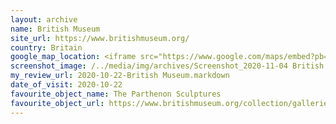 ```yaml
---
layout: archive
name: British Museum
site_url: https://www.britishmuseum.org/
country: Britain
google_map_location: <iframe src="https://www.google.com/maps/embed?pb=!1m18!1m12!1m3!1d2482.6620064166436!2d-0.12914528463518724!3d51.51941661764617!2m3!1f0!2f0!3f0!3m2!1i1024!2i768!4f13.1!3m3!1m2!1s0x48761b323093d307%3A0x2fb199016d5642a7!2z5aSn6Iux5Y2a54mp6aaG!5e0!3m2!1szh-CN!2suk!4v1604489361022!5m2!1szh-CN!2suk" width="600" height="450" frameborder="0" style="border:0;" allowfullscreen="" aria-hidden="false" tabindex="0"></iframe>
screenshot_image: /../media/img/archives/Screenshot_2020-11-04 British Museum.jpg
my_review_url: 2020-10-22-British Museum.markdown
date_of_visit: 2020-10-22
favourite_object_name: The Parthenon Sculptures
favourite_object_url: https://www.britishmuseum.org/collection/galleries/greece-parthenon
---
```

